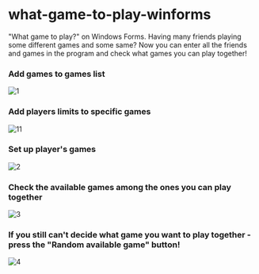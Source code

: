 # what-game-to-play-winforms
"What game to play?" on Windows Forms. 
Having many friends playing some different games and some same?
Now you can enter all the friends and games in the program and check what games you can play together!

### Add games to games list


![1](https://user-images.githubusercontent.com/111363234/204443654-4c00c1a8-dac0-47c5-a5a7-65097c5e4dde.png)

### Add players limits to specific games


![11](https://user-images.githubusercontent.com/111363234/204443840-8a1a4b0b-20ab-48fa-afe1-62cff1b33b67.png)

### Set up player's games


![2](https://user-images.githubusercontent.com/111363234/204443696-4505e554-81c2-4bbc-a191-912ddb11207e.png)

### Check the available games among the ones you can play together

![3](https://user-images.githubusercontent.com/111363234/204443969-185d4b7f-e9e5-423b-a34b-736c43e47843.png)

### If you still can't decide what game you want to play together - press the "Random available game" button!

![4](https://user-images.githubusercontent.com/111363234/204444025-e57c32ff-599e-479f-8a0b-883dde0c48e9.png)
